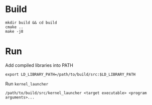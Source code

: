 # Build
```
mkdir build && cd build
cmake ..
make -j8
```
# Run
Add compiled libraries into PATH
```
export LD_LIBRARY_PATH=/path/to/build/src:$LD_LIBRARY_PATH
```
Run `kernel_launcher`
```
/path/to/build/src/kernel_launcher <target executable> <program arguments>...
```
